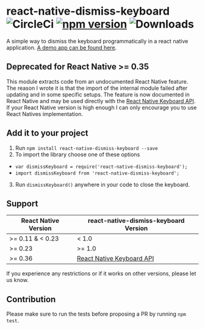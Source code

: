 # react-native-dismiss-keyboard ![CircleCi](https://circleci.com/gh/DanielMSchmidt/react-native-dismiss-keyboard.png?circle-token=905f7ed099611e3f8079a5bf72674beab5e55e50) [![npm version](https://badge.fury.io/js/react-native-dismiss-keyboard.svg)](https://badge.fury.io/js/react-native-dismiss-keyboard) ![Downloads](https://img.shields.io/npm/dm/react-native-dismiss-keyboard.svg)

A simple way to dismiss the keyboard programmatically in a react native application. [A demo app can be found here](https://github.com/DanielMSchmidt/DismissKeyboardExample).

## Deprecated for React Native >= 0.35
This module extracts code from an undocumented React Native feature. The reason I wrote it is that the import of the internal module failed after updating and in some specific setups. The feature is now documented in React Native and may be used directly with the [React Native Keyboard API](http://facebook.github.io/react-native/releases/next/docs/keyboard.html). If your React Native version is high enough I can only encourage you to use React Natives implementation.

## Add it to your project

1. Run `npm install react-native-dismiss-keyboard --save`
2. To import the library choose one of these options
  - `var dismissKeyboard = require('react-native-dismiss-keyboard');`
  - `import dismissKeyboard from 'react-native-dismiss-keyboard';`
3. Run `dismissKeyboard()` anywhere in your code to close the keyboard.

## Support

| React Native Version          | react-native-dismiss-keyboard Version |
|-------------------------------|---------------------------------------|
| >= 0.11 & < 0.23             | < 1.0                                 |
| >= 0.23                       | >= 1.0                                |
| >= 0.36                       | [React Native Keyboard API](http://facebook.github.io/react-native/releases/next/docs/keyboard.html)|

If you experience any restrictions or if it works on other versions, please let us know.

## Contribution

Please make sure to run the tests before proposing a PR by running `npm test`.
